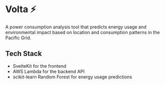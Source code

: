 # Volta ⚡

A power consumption analysis tool that predicts energy usage and environmental impact based on location and consumption patterns in the Pacific Grid.

## Tech Stack

- SvelteKit for the frontend
- AWS Lambda for the backend API
- scikit-learn Random Forest for energy usage predictions

